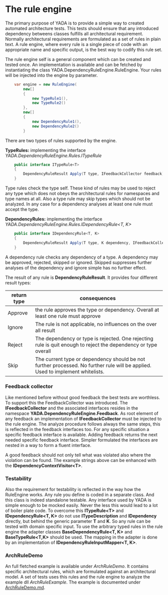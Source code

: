 # The rule engine

The primary purpose of YADA is to provide a simple way to created automated architecture tests. This tests should ensure that any introduced dependency betweens classes fulfills all architectural requirement. Normally architectural requirements are formulated as a set of rules in plain text. A rule engine, where every rule is a single piece of code with an appropriate name and specific output, is the best way to codify this rule set.

The rule engine self is a general component which can be created and tested once. An implementation is available and can be fetched by instantiating the class YADA.DependencyRuleEngine.RuleEngine. Your rules will be injected into the engine by parameter.

```csharp
    var engine = new RuleEngine(
        new[] 
        {
            new TypeRule1(),
            new TypeRule2() 
        },
        new[]
        { 
            new DependencyRule1(),
            new DependencyRule2()
        }
```

There are two types of rules supported by the engine.

**TypeRules:** implementing the interface *YADA.DependencyRuleEngine.Rules.ITypeRule<T>*

```csharp
    public interface ITypeRule<T>
    {
        DependencyRuleResult Apply(T type, IFeedbackCollector feedback);
    }
```

Type rules check the type self. These kind of rules may be used to reject any type which does not obeys the architectural rules for namespaces and type names at all. Also a type rule may skip types which should not be analyzed. In any case for a dependency analyses at least one rule must accept the type.

**DependencyRules:** implementing the interface *YADA.DependencyRuleEngine.Rules.IDependencyRule<T, K>*

```csharp
    public interface IDependencyRule<T, K>
    {
        DependencyRuleResult Apply(T type, K dependency, IFeedbackCollector feedback);
    }
```

A dependency rule checks any dependency of a type. A dependency may be approved, rejected, skipped or ignored. Skipped suppresses further analyses of the dependency and ignore simple has no further effect.

The result of any rule is **DependencyRuleResult**. It provides four different result types:

| return type | consequences |
|-------------|--------------|
|  Approve    | the rule approves the type or dependency. Overall at least one rule must approve |
|  Ignore     | The rule is not applicable, no influences on the over all result
|  Reject     | The dependency or type is rejected. One rejecting rule is quit enough to reject the dependency or type overall|
|  Skip       | The current type or dependency should be not further processed. No further rule will be applied. Used to implement whitelists.|
  
### Feedback collector

Like mentioned before without good feedback the best tests are worthless.
To support this the FeedbackCollector was introduced. The **IFeedbackCollector**
and the associated interfaces resides in the namespace
**YADA.DependencyRuleEngine.Feedback**.
As root element of any feedback an implementation of **IFeedbackCollector**
must be injected to the rule engine. The analyze procedure follows always the
same steps, this is reflected in the feedback interfaces too.
For any specific situation a specific feedback interface is available.
Adding feedback returns the next needed specific feedback interface.
Simpler formulated the interfaces are nested in a way to form a fluent interface.

A good feedback should not only tell what was violated also where the violation
can be found. The example strings above can be enhanced with the
**IDependencyContextVisitor\<T>**. 

### Testability

Also the requirement for testability is reflected in the way how the RuleEngine works. Any rule you define is coded in a separate class. And this class is indeed standalone testable.
Any interface used by YADA is simple enough to be mocked easily. Never the less this would lead to a lot of boiler plate code. To overcome this **ITypeRule\<T>** and **IDependencyRule<T, K>** do not use **ITypeDescription** and **IDependency** directly, but behind the generic parameter **T** and **K**. So any rule can be tested with domain specific input. To use the arbitrary typed rules in the rule engine the adapter classes **BaseDependencyRule<T, K>** and **BaseTypeRule<T,K>** should be used. The mapping in the adapter is done by an implementation of **IDependencyRuleInputMapper<T, K>**.

### ArchRuleDemo

An full fletched example is available under *ArchRuleDemo*. It contains specific architectural rules, which are formulated against an architectural model. A set of tests uses this rules and the rule engine to analyze the example dll *ArchRuleExample*. The example is documented under [ArchRuleDemo.md](../../ArchRuleDemo/ArchRuleDemo.md).